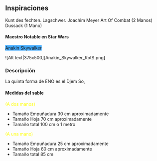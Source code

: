 ## Inspiraciones
Kunt des fechten. Lagschwer. Joachim Meyer Art Of Combat (2 Manos)
Dussack (1 Mano)

#### Maestro Notable en Star Wars

<span style="background:#40a9ff">Anakin Skywalker</span>

![Alt text|375x500][Anakin_Skywalker_RotS.png]
### Descripción
La quinta forma de ENO es el Djem So, 

#### Medidas del sable

<font color="#ffff00">(A dos manos)</font>
- Tamaño Empuñadura 30 cm aproximadamente
- Tamaño Hoja 70 cm aproximadamente
- Tamaño total 100 cm o 1 metro

<font color="#ffff00">(A una mano)</font>
- Tamaño Empuñadura 25 cm aproximadamente
- Tamaño Hoja 60 cm aproximadamente
- Tamaño total 85 cm

